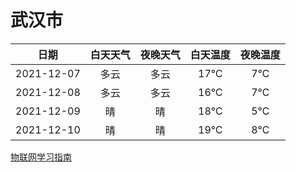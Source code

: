 # 武汉市
|日期|白天天气|夜晚天气|白天温度|夜晚温度|
|:--:|:--:|:--:|:--:|:--:|
|2021-12-07|多云|多云|17℃|7℃|
|2021-12-08|多云|多云|16℃|7℃|
|2021-12-09|晴|晴|18℃|5℃|
|2021-12-10|晴|晴|19℃|8℃|
 
[物联网学习指南](http://doc.lziqi.top/IoT)
